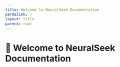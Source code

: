 ```yaml
---
title: Welcome to NeuralSeek Documentation
permalink: /
layout: title
parent: root
---
```


# 📖 Welcome to NeuralSeek Documentation